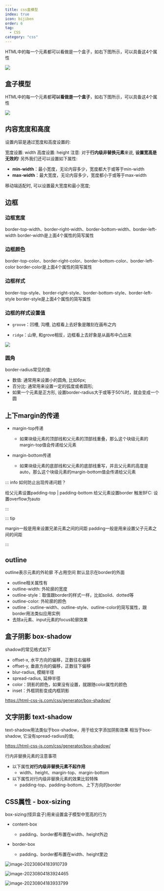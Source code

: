```yaml
---
title: css盒模型
index: true
icon: bijiben
order: 6
tag:
  - CSS
category: "css"
---
```


HTML中的每一个元素都可以看做是一个盒子，如右下图所示，可以具备这4个属性

 ![](./assets/06-01.webp)



## 盒子模型

HTML中的每一个元素都**可以看做是一个盒子**，如右下图所示，可以具备这4个属性

![](./assets/06-02.webp)

## 内容宽度和高度

设置内容是通过宽度和高度设置的:

宽度设置: width
高度设置: height
 注意: 对于**行内级非替换元素**来说, **设置宽高是无效的**!
另外我们还可以设置如下属性:

- **min-width**：最小宽度，无论内容多少，宽度都大于或等于min-width
- **max-width**：最大宽度，无论内容多少，宽度都小于或等于max-width

移动端适配时, 可以设置最大宽度和最小宽度;



## 边框

###  边框宽度

 border-top-width、border-right-width、border-bottom-width、border-left-width
 border-width是上面4个属性的简写属性

###  边框颜色

 border-top-color、border-right-color、border-bottom-color、border-left-color
 border-color是上面4个属性的简写属性

###  边框样式

 border-top-style、border-right-style、border-bottom-style、border-left-style
 border-style是上面4个属性的简写属性

### 边框的样式设置值

- `groove`：凹槽, 沟槽, 边框看上去好象是雕刻在画布之内

- `ridge`：山脊, 和grove相反，边框看上去好象是从画布中凸出来

![](./assets/06-03.webp)

### 圆角

border-radius常见的值:

- 数值: 通常用来设置小的圆角, 比如6px;
- 百分比: 通常用来设置一定的弧度或者圆形;
- 如果一个元素是正方形, 设置border-radius大于或等于50%时，就会变成一个圆



## 上下margin的传递

- margin-top传递

  - 如果块级元素的顶部线和父元素的顶部线重叠，那么这个块级元素的margin-top值会传递给父元素

- margin-bottom传递
  - 如果块级元素的底部线和父元素的底部线重写，并且父元素的高度是auto，那么这个块级元素的margin-bottom值会传递给父元素

::: info 如何防止出现传递问题？

给父元素设置padding-top | padding-bottom
给父元素设置border
触发BFC: 设置overflow为auto

:::

::: tip

margin一般是用来设置兄弟元素之间的间距
padding一般是用来设置父子元素之间的间距

:::



## outline

outline表示元素的外轮廓
不占用空间
默认显示在border的外面
- outline相关属性有
- outline-width: 外轮廓的宽度
- outline-style：取值跟border的样式一样，比如solid、dotted等
- outline-color: 外轮廓的颜色
- outline：outline-width、outline-style、outline-color的简写属性，跟border用法类似应用实例
- 去除a元素、input元素的focus轮廓效果



## 盒子阴影 box-shadow

shadow的常见格式如下
- offset-x, 水平方向的偏移，正数往右偏移
- offset-y, 垂直方向的偏移，正数往下偏移
- blur-radius, 模糊半径
- spread-radius, 延伸半径
- color：阴影的颜色，如果没有设置，就跟随color属性的颜色
- inset：外框阴影变成内框阴影

https://html-css-js.com/css/generator/box-shadow/

## 文字阴影  text-shadow

text-shadow用法类似于box-shadow，用于给文字添加阴影效果
相当于box-shadow, 它没有spread-radius的值;

https://html-css-js.com/css/generator/box-shadow/



行内非替换元素的注意事项

- 以下属性**对行内级非替换元素不起作用**
  - width、height、margin-top、margin-bottom
- 以下属性对行内级非替换元素的效果比较特殊
  - padding-top、padding-bottom、上下方向的border



## CSS属性 - box-sizing

box-sizing(怪异盒子)用来设置盒子模型中宽高的行为

- content-box
  - padding、border都布置在width、height外边	

- border-box
  - padding、border都布置在width、height里边



![image-20230804183910739](./assets/06-04.webp)

![image-20230804183924465](./assets/06-05.webp)



![image-20230804183933799](./assets/06-06.webp)

























